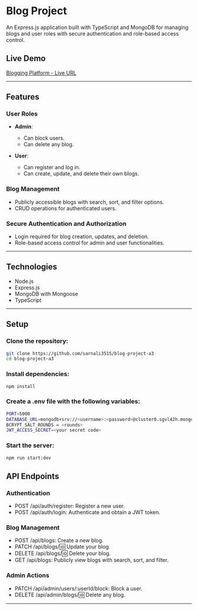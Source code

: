 # Blog Project

An Express.js application built with TypeScript and MongoDB for managing blogs and user roles with secure authentication and role-based access control.

## Live Demo

[Blogging Platform - Live URL](https://blog-project-a3.vercel.app/)

---

## Features

### User Roles

- **Admin**:

  - Can block users.
  - Can delete any blog.

- **User**:
  - Can register and log in.
  - Can create, update, and delete their own blogs.

### Blog Management

- Publicly accessible blogs with search, sort, and filter options.
- CRUD operations for authenticated users.

### Secure Authentication and Authorization

- Login required for blog creation, updates, and deletion.
- Role-based access control for admin and user functionalities.

---

## Technologies

- Node.js
- Express.js
- MongoDB with Mongoose
- TypeScript

---

## Setup

### Clone the repository:

```bash
git clone https://github.com/sarnali3515/blog-project-a3
cd blog-project-a3
```

### Install dependencies:

```bash
npm install
```

### Create a .env file with the following variables:

```bash
PORT=5000
DATABASE_URL=mongodb+srv://<username>:<password>@cluster0.sgvl42h.mongodb.net/blog-a3?retryWrites=true&w=majority&appName=Cluster0
BCRYPT_SALT_ROUNDS = <rounds>
JWT_ACCESS_SECRET=<your secret code>
```

### Start the server:

```bash
npm run start:dev
```

## API Endpoints

### Authentication

- POST /api/auth/register: Register a new user.
- POST /api/auth/login: Authenticate and obtain a JWT token.

### Blog Management

- POST /api/blogs: Create a new blog.
- PATCH /api/blogs/:id: Update your blog.
- DELETE /api/blogs/:id: Delete your blog.
- GET /api/blogs: Publicly view blogs with search, sort, and filter.

### Admin Actions

- PATCH /api/admin/users/:userId/block: Block a user.
- DELETE /api/admin/blogs/:id: Delete any blog.

---
